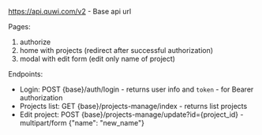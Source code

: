 https://api.quwi.com/v2 - Base api url

Pages:
1) authorize
1) home with projects (redirect after successful authorization)
1) modal with edit form (edit only name of project)

Endpoints:
- Login: POST {base}/auth/login - returns user info and `token` - for Bearer authorization
- Projects list: GET {base}/projects-manage/index - returns list projects
- Edit project: POST {base}/projects-manage/update?id={project_id} - multipart/form {"name": "new_name"}
